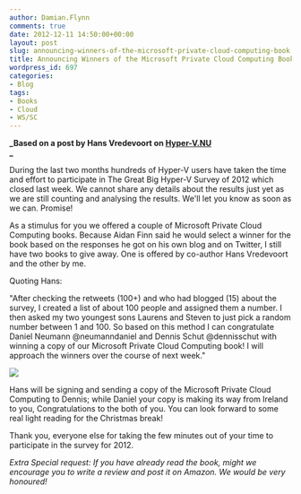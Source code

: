 ```yaml
---
author: Damian.Flynn
comments: true
date: 2012-12-11 14:50:00+00:00
layout: post
slug: announcing-winners-of-the-microsoft-private-cloud-computing-book
title: Announcing Winners of the Microsoft Private Cloud Computing Book
wordpress_id: 697
categories:
- Blog
tags:
- Books
- Cloud
- WS/SC
---
```


**_Based on a post by Hans Vredevoort on [Hyper-V.NU](http://www.hyper-v.nu/archives/hvredevoort/2012/12/announcing-winners-of-the-microsoft-private-cloud-computing-book/)  
_**

During the last two months hundreds of Hyper-V users have taken the time and effort to participate in The Great Big Hyper-V Survey of 2012 which closed last week. We cannot share any details about the results just yet as we are still counting and analysing the results. We'll let you know as soon as we can. Promise!

As a stimulus for you we offered a couple of Microsoft Private Cloud Computing books. Because Aidan Finn said he would select a winner for the book based on the responses he got on his own blog and on Twitter, I still have two books to give away. One is offered by co-author Hans Vredevoort and the other by me.

Quoting Hans:

"After checking the retweets (100+) and who had blogged (15) about the survey, I created a list of about 100 people and assigned them a number. I then asked my two youngest sons Laurens and Steven to just pick a random number between 1 and 100. So based on this method I can congratulate Daniel Neumann @neumanndaniel and Dennis Schut @dennisschut with winning a copy of our Microsoft Private Cloud Computing book! I will approach the winners over the course of next week."

![](http://blogstorage.damianflynn.com/wp-content/uploads/2012/12/121112_2349_AnnouncingW1.png)

Hans will be signing and sending a copy of the Microsoft Private Cloud Computing to Dennis; while Daniel your copy is making its way from Ireland to you, Congratulations to the both of you. You can look forward to some real light reading for the Christmas break!

Thank you, everyone else for taking the few minutes out of your time to participate in the survey for 2012.

_Extra Special request: If you have already read the book, might we encourage you to write a review and post it on Amazon. We would be very honoured!_
